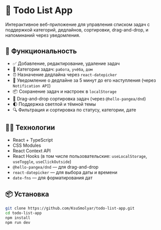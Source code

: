 # 📝 Todo List App

Интерактивное веб-приложение для управления списком задач с поддержкой категорий, дедлайнов, сортировки, drag-and-drop, и напоминаний через уведомления.

## 🚀 Функциональность

- ✅ Добавление, редактирование, удаление задач
- 📂 Категории задач: `работа`, `учёба`, `дом`
- ⏰ Назначение дедлайна через `react-datepicker`
- 🔔 Уведомление о дедлайне за 5 минут до его наступления (через `Notification API`)
- 📦 Сохранение задач и настроек в `localStorage`
- 🔀 Drag-and-drop сортировка задач (через `@hello-pangea/dnd`)
- 🌓 Поддержка светлой и тёмной темы
- 🔍 Фильтрация и сортировка по статусу, категории, дате

## 🧑‍💻 Технологии

- React + TypeScript
- CSS Modules
- React Context API
- React Hooks (в том числе пользовательские: `useLocalStorage`, `useToggle`, `useClickOutside`)
- `@hello-pangea/dnd` — для drag-and-drop
- `react-datepicker` — для выбора даты и времени
- `date-fns` — для форматирования дат

## 📦 Установка

```bash
git clone https://github.com/KsuSmolyar/todo-list-app.git
cd todo-list-app
npm install
npm run dev
